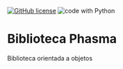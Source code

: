 <a href="https://github.com/pandyshwallee/Biblioteca-Phasma/blob/master/LICENSE"><img alt="GitHub license" src="https://img.shields.io/github/license/pandyshwallee/Biblioteca-Phasma"></a> <img src="https://img.shields.io/badge/code%20with-Python-blue.svg?style=flat&logo=python&logoColor=F0CD1E" alt="code with Python" href="https://www.python.org/downloads/">


# Biblioteca Phasma
 Biblioteca orientada a objetos
